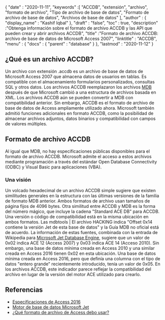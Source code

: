 {
  "date" : "2020-11-11",
  "keywords" :[ "ACCDB", "extensión", "archivo", "formato de archivo", "Tipo de archivo de base de datos", "Formato de archivo de base de datos", "Archivos de base de datos" ],
  "author" : {
    "display_name" : "Kashif Iqbal"
},
  "draft" : "false",
  "toc" : true,
  "description" :"Obtenga información sobre el formato de archivo ACCDB y las API que pueden crear y abrir archivos ACCDB",
  "title" :"Formato de archivo ACCDB: archivo de base de datos de Microsoft Access 2007",
  "linktitle" : "ACCDB",
  "menu" : {
    "docs" : {
      "parent" : "database"
}
},
  "lastmod" : "2020-11-12"
}

## ¿Qué es un archivo ACCDB?

Un archivo con extensión .accdb es un archivo de base de datos de Microsoft Access 2007 que almacena datos de usuarios en tablas. Es compatible con el almacenamiento
formularios personalizados, consultas SQL y otros datos. Los archivos ACCDB reemplazaron los archivos [MDB](/es/database/mdb/) después de que Microsoft cambió a una estructura de archivos basada en XML. Los archivos ACCDB aún se pueden convertir a MDB con compatibilidad anterior. Sin embargo, ACCDB es el formato de archivo de base de datos de Access ampliamente utilizado ahora. Microsoft también admitió funciones adicionales en formato ACCDB, como la posibilidad de almacenar archivos adjuntos, datos binarios y compatibilidad con campos de valores múltiples.

## Formato de archivo ACCDB

Al igual que MDB, no hay especificaciones públicas disponibles para el formato de archivo ACCDB. Microsoft admite el acceso a estos archivos mediante programación a través del estándar Open Database Connectivity (ODBC) y Visual Basic para aplicaciones (VBA).

### Una visión

Un volcado hexadecimal de un archivo ACCDB simple sugiere que existen similitudes generales en la estructura con las últimas versiones de la familia de formato MDB anterior. Ambos formatos de archivo usan tamaños de página fijos de 4096 bytes. Otra similitud entre ACCDB y MDB es la forma del número mágico, que incluye la cadena "Standard ACE DB" para ACCDB. Una versión o código de compatibilidad está en la misma ubicación en ambos formatos. Las mdbtools | El archivo HACKING indica "Offset 0x14 contiene la versión Jet de esta base de datos" y la Guía MDB no oficial está de acuerdo. La información de estas fuentes, combinada con la entrada de Wikipedia para [Microsoft Jet Database Engine](https://en.wikipedia.org/wiki/Microsoft_Jet_Database_Engine), sugiere que un valor de 0x02 indica ACE 12 (Access 2007) y 0x03 indica ACE 14 (Acceso 2010). Sin embargo, una base de datos mínima creada en Access 2010 y una similar creada en Access 2016 tienen 0x02 en esta ubicación. Una base de datos mínima creada en Access 2016, pero que definía una columna con el tipo de datos "entero grande" recientemente introducido, tenía un valor de 0x05. En los archivos ACCDB, este indicador parece reflejar la compatibilidad del archivo en lugar de la versión del motor ACE utilizado para crearlo.

## Referencias

* [Especificaciones de Access 2016](https://support.microsoft.com/en-us/office/access-specifications-0cf3c66f-9cf2-4e32-9568-98c1025bb47c)
* [Motor de base de datos Microsoft Jet](https://en.wikipedia.org/wiki/Microsoft_Jet_Database_Engine)
* [¿Qué formato de archivo de Access debo usar?](https://support.microsoft.com/en-us/office/which-access-file-format-should-i-use-012d9ab3-d14c-479e-b617-be66f9070b41)
